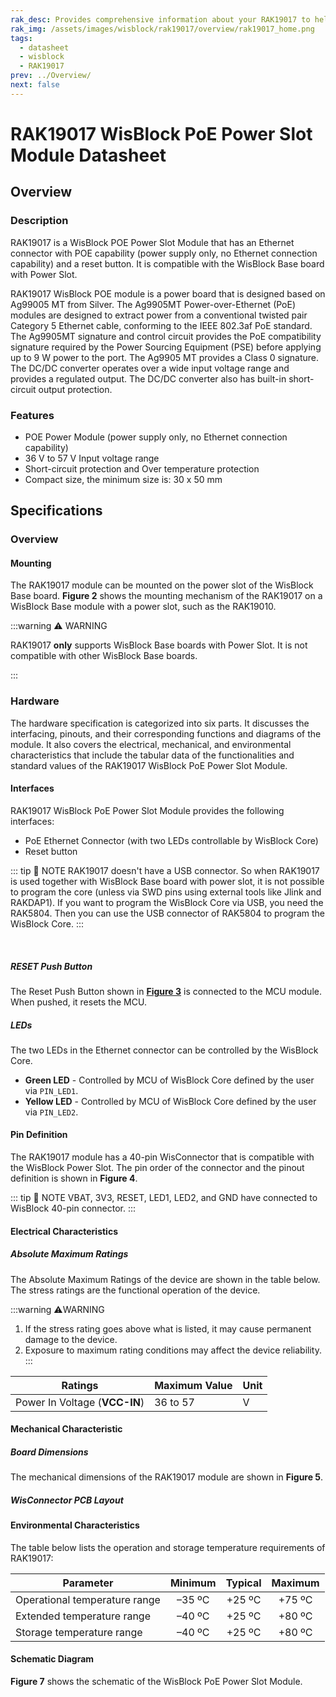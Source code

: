 ```yaml
---
rak_desc: Provides comprehensive information about your RAK19017 to help you use it. This information includes technical specifications, characteristics, and requirements, and it also discusses the device components.
rak_img: /assets/images/wisblock/rak19017/overview/rak19017_home.png
tags:
  - datasheet
  - wisblock
  - RAK19017
prev: ../Overview/
next: false
---
```


# RAK19017 WisBlock PoE Power Slot Module Datasheet

## Overview

### Description

RAK19017 is a WisBlock POE Power Slot Module that has an Ethernet connector with POE capability (power supply only, no Ethernet connection capability) and a reset button. It is compatible with the WisBlock Base board with Power Slot.

RAK19017 WisBlock POE module is a power board that is designed based on Ag99005 MT from Silver. The Ag9905MT Power-over-Ethernet (PoE) modules are designed to extract power from a conventional twisted pair Category 5 Ethernet cable, conforming to the IEEE 802.3af PoE standard. The Ag9905MT signature and control circuit provides the PoE compatibility signature required by the Power Sourcing Equipment (PSE) before applying up to 9&nbsp;W power to the port. The Ag9905 MT provides a Class 0 signature. The DC/DC converter operates over a wide input voltage range and provides a regulated output. The DC/DC converter also has built-in short-circuit output protection.

### Features

- POE Power Module (power supply only, no Ethernet connection capability)
- 36&nbsp;V to 57&nbsp;V Input voltage range 
- Short-circuit protection and Over temperature protection
- Compact size, the minimum size is: 30 x 50&nbsp;mm

## Specifications

### Overview


<rk-img
  src="/assets/images/wisblock/rak19017/datasheet/top-bottom-view.png"
  width="90%"
  caption="RAK19017 WisBlock Power Module top and bottom view"
/>


#### Mounting

The RAK19017 module can be mounted on the power slot of the WisBlock Base board. **Figure 2** shows the mounting mechanism of the RAK19017 on a WisBlock Base module with a power slot, such as the RAK19010.

:::warning ⚠️ WARNING

RAK19017 **only** supports WisBlock Base boards with Power Slot. It is not compatible with other WisBlock Base boards.

:::

<rk-img
  src="/assets/images/wisblock/rak19017/datasheet/mounting-mechanism.png"
  width="60%"
  caption="RAK19017 mounting mechanism on a WisBlock Base board with Power Slot"
/>

### Hardware

The hardware specification is categorized into six parts. It discusses the interfacing, pinouts, and their corresponding functions and diagrams of the module. It also covers the electrical, mechanical, and environmental characteristics that include the tabular data of the functionalities and standard values of the RAK19017 WisBlock PoE Power Slot Module.

#### Interfaces

RAK19017 WisBlock PoE Power Slot Module provides the following interfaces:

* PoE Ethernet Connector (with two LEDs controllable by WisBlock Core)
* Reset button

::: tip 📝 NOTE
RAK19017 doesn't have a USB connector. So when RAK19017 is used together with WisBlock Base board with power slot, it is not possible to program the core (unless via SWD pins using external tools like Jlink and RAKDAP1). If you want to program the WisBlock Core via USB, you need the RAK5804. Then you can use the USB connector of RAK5804 to program the WisBlock Core.
:::  

<br> 

<rk-img
  src="/assets/images/wisblock/rak19017/datasheet/label.png"
  width="55%"
  caption="RAK19017 part labels"
/>

##### RESET Push Button

The Reset Push Button shown in [**Figure 3**](#interfaces) is connected to the MCU module. When pushed, it resets the MCU.

##### LEDs

The two LEDs in the Ethernet connector can be controlled by the WisBlock Core.

- **Green LED** - Controlled by MCU of WisBlock Core defined by the user via `PIN_LED1`.
- **Yellow LED** -  Controlled by MCU of WisBlock Core defined by the user via `PIN_LED2`.

#### Pin Definition

The RAK19017 module has a 40-pin WisConnector that is compatible with the WisBlock Power Slot. The pin order of the connector and the pinout definition is shown in **Figure 4**. 

::: tip 📝 NOTE
VBAT, 3V3, RESET, LED1, LED2, and GND have connected to WisBlock 40-pin connector.
:::  

<rk-img
  src="/assets/images/wisblock/rak19017/datasheet/pinout.png"
  width="65%"
  caption="RAK19017 pinout diagram"
/>


#### Electrical Characteristics

##### Absolute Maximum Ratings

The Absolute Maximum Ratings of the device are shown in the table below. The stress ratings are the functional operation of the device. 

:::warning ⚠️WARNING
1. If the stress rating goes above what is listed, it may cause permanent damage to the device.
2. Exposure to maximum rating conditions may affect the device reliability.
:::

| **Ratings**                   | Maximum Value | Unit |
| ----------------------------- | ------------- | ---- |
| Power In Voltage (**VCC-IN**) | 36 to 57      | V    |

#### Mechanical Characteristic

##### Board Dimensions

The mechanical dimensions of the RAK19017 module are shown in **Figure 5**.

<rk-img
  src="/assets/images/wisblock/rak19017/datasheet/mechanical-dimensions.png"
  width="100%"
  caption="RAK19017 mechanical dimensions"
/>

##### WisConnector PCB Layout

<rk-img
  src="/assets/images/wisblock/rak19017/datasheet/wisconnector-pcb.png"
  width="90%"
  caption="WisConnector PCB footprint and recommendations"
/>

#### Environmental Characteristics

The table below lists the operation and storage temperature requirements of RAK19017:

| **Parameter**                 | **Minimum** | **Typical** | **Maximum** |
| ----------------------------- | :---------: | :---------: | :---------: |
| Operational temperature range | –35&nbsp;ºC | +25&nbsp;ºC | +75&nbsp;ºC |
| Extended temperature range    | –40&nbsp;ºC | +25&nbsp;ºC | +80&nbsp;ºC |
| Storage temperature range     | –40&nbsp;ºC | +25&nbsp;ºC | +80&nbsp;ºC |

#### Schematic Diagram

**Figure 7** shows the schematic of the WisBlock PoE Power Slot Module.

<rk-img
  src="/assets/images/wisblock/rak19017/datasheet/schematic.png"
  width="100%"
  caption="RAK19017 schematic"
/>